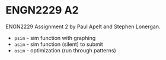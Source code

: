 # ENGN2229 A2
ENGN2229 Assignment 2 by Paul Apelt and Stephen Lonergan.

* `psim` - sim function with graphing
* `asim` - sim function (silent) to submit
* `osim` - optimization (run through patterns)
